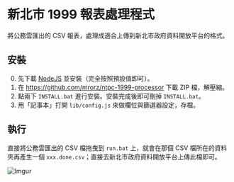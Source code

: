 新北市 1999 報表處理程式
====================

將公務雲匯出的 CSV 報表，處理成適合上傳到新北市政府資料開放平台的格式。

安裝
----

0. 先下載 [NodeJS](http://nodejs.org) 並安裝（完全按照預設值即可）。
1. 在 https://github.com/mrorz/ntpc-1999-processor 下載
 ZIP 檔，解壓縮。
2. 點兩下 `INSTALL.bat` 進行安裝。安裝完成後即可刪掉 `INSTALL.bat`。
3. 用「記事本」打開 `lib/config.js` 來做欄位與篩選器設定，存檔。

執行
----
直接將公務雲匯出的 CSV 檔拖曳到 `run.bat` 上，就會在那個 CSV 檔所在的資料夾再產生一個 `xxx.done.csv`；直接去新北市政府資料開放平台上傳此檔即可。

![Imgur](//i.imgur.com/J0Q9ckK.gif)
